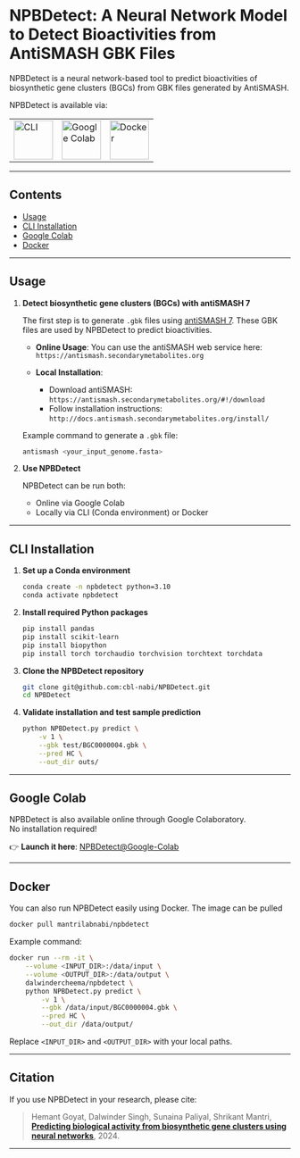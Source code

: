 # NPBDetect: A Neural Network Model to Detect Bioactivities from AntiSMASH GBK Files

NPBDetect is a neural network-based tool to predict bioactivities of biosynthetic gene clusters (BGCs) from GBK files generated by AntiSMASH.

NPBDetect is available via:

<table>
<tr>
<td><a href="#cli-installation"><img src="https://edent.github.io/SuperTinyIcons/images/svg/powershell.svg" width="70" title="CLI"></a></td>
<td><a href="#google-colab"><img src="https://edent.github.io/SuperTinyIcons/images/svg/colaboratory.svg" width="70" title="Google Colab"></a></td>
<td><a href="#docker"><img src="https://edent.github.io/SuperTinyIcons/images/svg/docker.svg" width="70" title="Docker"></a></td>
</tr>
</table>

----

## Contents

- [Usage](#usage)
- [CLI Installation](#cli-installation)
- [Google Colab](#google-colab)
- [Docker](#docker)

----

## Usage

1. **Detect biosynthetic gene clusters (BGCs) with antiSMASH 7**

   The first step is to generate `.gbk` files using [antiSMASH 7](https://antismash.secondarymetabolites.org). These GBK files are used by NPBDetect to predict bioactivities.

   - **Online Usage**:
     You can use the antiSMASH web service here:  
     `https://antismash.secondarymetabolites.org`

   - **Local Installation**:
     - Download antiSMASH: `https://antismash.secondarymetabolites.org/#!/download`
     - Follow installation instructions: `http://docs.antismash.secondarymetabolites.org/install/`

   Example command to generate a `.gbk` file:

   ```bash
   antismash <your_input_genome.fasta>
   ```

2. **Use NPBDetect**

   NPBDetect can be run both:
   - Online via Google Colab
   - Locally via CLI (Conda environment) or Docker

----

## CLI Installation

1. **Set up a Conda environment**

   ```bash
   conda create -n npbdetect python=3.10
   conda activate npbdetect
   ```

2. **Install required Python packages**

   ```bash
   pip install pandas
   pip install scikit-learn
   pip install biopython
   pip install torch torchaudio torchvision torchtext torchdata
   ```

3. **Clone the NPBDetect repository**

   ```bash
   git clone git@github.com:cbl-nabi/NPBDetect.git
   cd NPBDetect
   ```

4. **Validate installation and test sample prediction**

   ```bash
   python NPBDetect.py predict \
       -v 1 \
       --gbk test/BGC0000004.gbk \
       --pred HC \
       --out_dir outs/
   ```

----

## Google Colab

NPBDetect is also available online through Google Colaboratory.  
No installation required!

👉 **Launch it here**: [NPBDetect@Google-Colab](https://colab.research.google.com/drive/12zXjqk1DFX8Ouv0rYSAWSoaOheluBys9#scrollTo=MiUQ7HHR2rC8)

----

## Docker

You can also run NPBDetect easily using Docker. The image can be pulled 

```bash
docker pull mantrilabnabi/npbdetect
```

Example command:

```bash
docker run --rm -it \
    --volume <INPUT_DIR>:/data/input \
    --volume <OUTPUT_DIR>:/data/output \
    dalwindercheema/npbdetect \
    python NPBDetect.py predict \
        -v 1 \
        --gbk /data/input/BGC0000004.gbk \
        --pred HC \
        --out_dir /data/output/
```

Replace `<INPUT_DIR>` and `<OUTPUT_DIR>` with your local paths.

----

## Citation

If you use NPBDetect in your research, please cite:

> Hemant Goyat, Dalwinder Singh, Sunaina Paliyal, Shrikant Mantri,  
> [**Predicting biological activity from biosynthetic gene clusters using neural networks**](https://www.biorxiv.org/content/10.1101/2024.06.20.599829v1.full.pdf), 2024.

----
